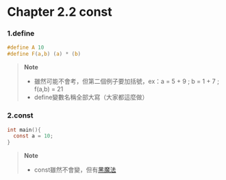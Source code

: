 # Chapter 2.2 const

### 1.define

```c
#define A 10
#define F(a,b) (a) * (b)
```

> **Note** <br />
> - 雖然可能不會考，但第二個例子要加括號，ex：a = 5 + 9 ; b = 1 + 7 ; f(a,b) = 21
> - define變數名稱全部大寫（大家都這麼做）

### 2.const

```c
int main(){
  const a = 10;
}
```

> **Note** <br />
> - const雖然不會變，但有[黑魔法](https://stackoverflow.com/questions/12104839/how-to-modify-value-of-const-variable/31583505)
